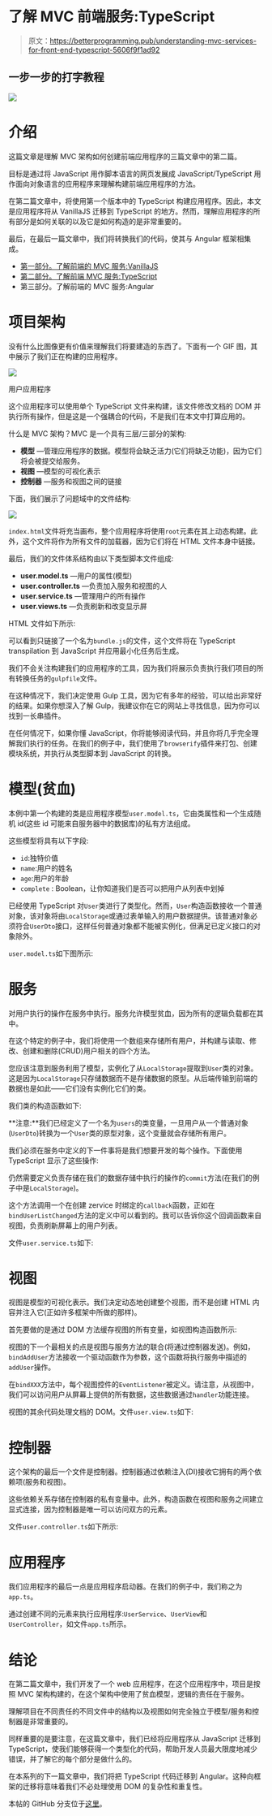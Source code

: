 # 了解 MVC 前端服务:TypeScript

> 原文：<https://betterprogramming.pub/understanding-mvc-services-for-front-end-typescript-5606f9f1ad92>

## 一步一步的打字教程

![](img/6de1a5886dc7b1b1575590749925c2c3.png)

# 介绍

这篇文章是理解 MVC 架构如何创建前端应用程序的三篇文章中的第二篇。

目标是通过将 JavaScript 用作脚本语言的网页发展成 JavaScript/TypeScript 用作面向对象语言的应用程序来理解构建前端应用程序的方法。

在第二篇文章中，将使用第一个版本中的 TypeScript 构建应用程序。因此，本文是应用程序将从 VanillaJS 迁移到 TypeScript 的地方。然而，理解应用程序的所有部分是如何关联的以及它是如何构造的是非常重要的。

最后，在最后一篇文章中，我们将转换我们的代码，使其与 Angular 框架相集成。

*   [第一部分。了解前端的 MVC 服务:VanillaJS](https://medium.com/better-programming/understanding-mvc-services-for-the-front-end-vanillajs-2268255b36e6)
*   [第二部分。了解前端 MVC 服务:TypeScript](https://medium.com/@ccaballero/understanding-mvc-services-for-frontend-typescript-5606f9f1ad92)
*   第三部分。了解前端的 MVC 服务:Angular

# 项目架构

没有什么比图像更有价值来理解我们将要建造的东西了。下面有一个 GIF 图，其中展示了我们正在构建的应用程序。

![](img/fa3a34496de1fcebb1cd169a33c43697.png)

用户应用程序

这个应用程序可以使用单个 TypeScript 文件来构建，该文件修改文档的 DOM 并执行所有操作，但是这是一个强耦合的代码，不是我们在本文中打算应用的。

什么是 MVC 架构？MVC 是一个具有三层/三部分的架构:

*   **模型** —管理应用程序的数据。模型将会缺乏活力(它们将缺乏功能)，因为它们将会被提交给服务。
*   **视图** —模型的可视化表示
*   **控制器** —服务和视图之间的链接

下面，我们展示了问题域中的文件结构:

![](img/44d798703bdf7f0e4e2195c2752037a2.png)

`index.html`文件将充当画布，整个应用程序将使用`root`元素在其上动态构建。此外，这个文件将作为所有文件的加载器，因为它们将在 HTML 文件本身中链接。

最后，我们的文件体系结构由以下类型脚本文件组成:

*   **user.model.ts** —用户的属性(模型)
*   **user.controller.ts** —负责加入服务和视图的人
*   **user.service.ts** —管理用户的所有操作
*   **user.views.ts** —负责刷新和改变显示屏

HTML 文件如下所示:

可以看到只链接了一个名为`bundle.js`的文件，这个文件将在 TypeScript transpilation 到 JavaScript 并应用最小化任务后生成。

我们不会关注构建我们的应用程序的工具，因为我们将展示负责执行我们项目的所有转换任务的`gulpfile`文件。

在这种情况下，我们决定使用 Gulp 工具，因为它有多年的经验，可以给出非常好的结果。如果你想深入了解 Gulp，我建议你在它的网站上寻找信息，因为你可以找到一长串插件。

在任何情况下，如果你懂 JavaScript，你将能够阅读代码，并且你将几乎完全理解我们执行的任务。在我们的例子中，我们使用了`browserify`插件来打包、创建模块系统，并执行从类型脚本到 JavaScript 的转换。

# 模型(贫血)

本例中第一个构建的类是应用程序模型`user.model.ts`，它由类属性和一个生成随机 id(这些 id 可能来自服务器中的数据库)的私有方法组成。

这些模型将具有以下字段:

*   `id`:独特价值
*   `name`:用户的姓名
*   `age`:用户的年龄
*   `complete` : Boolean，让你知道我们是否可以把用户从列表中划掉

已经使用 TypeScript 对`User`类进行了类型化。然而，`User`构造函数接收一个普通对象，该对象将由`LocalStorage`或通过表单输入的用户数据提供。该普通对象必须符合`UserDto`接口，这样任何普通对象都不能被实例化，但满足已定义接口的对象除外。

`user.model.ts`如下图所示:

# 服务

对用户执行的操作在服务中执行。服务允许模型贫血，因为所有的逻辑负载都在其中。

在这个特定的例子中，我们将使用一个数组来存储所有用户，并构建与读取、修改、创建和删除(CRUD)用户相关的四个方法。

您应该注意到服务利用了模型，实例化了从`LocalStorage`提取到`User`类的对象。这是因为`LocalStorage`只存储数据而不是存储数据的原型。从后端传输到前端的数据也是如此——它们没有实例化它们的类。

我们类的构造函数如下:

**注意:**我们已经定义了一个名为`users`的类变量，一旦用户从一个普通对象(`UserDto`)转换为一个`User`类的原型对象，这个变量就会存储所有用户。

我们必须在服务中定义的下一件事将是我们想要开发的每个操作。下面使用 TypeScript 显示了这些操作:

仍然需要定义负责存储在我们的数据存储中执行的操作的`commit`方法(在我们的例子中是`LocalStorage`)。

这个方法调用一个在创建 zervice 时绑定的`callback`函数，正如在`bindUserListChanged`方法的定义中可以看到的。我可以告诉你这个回调函数来自视图，负责刷新屏幕上的用户列表。

文件`user.service.ts`如下:

# 视图

视图是模型的可视化表示。我们决定动态地创建整个视图，而不是创建 HTML 内容并注入它(正如许多框架中所做的那样)。

首先要做的是通过 DOM 方法缓存视图的所有变量，如视图构造函数所示:

视图的下一个最相关的点是视图与服务方法的联合(将通过控制器发送)。例如，`bindAddUser`方法接收一个驱动函数作为参数，这个函数将执行服务中描述的`addUser`操作。

在`bindXXX`方法中，每个视图控件的`EventListener`被定义。请注意，从视图中，我们可以访问用户从屏幕上提供的所有数据，这些数据通过`handler`功能连接。

视图的其余代码处理文档的 DOM。文件`user.view.ts`如下:

# 控制器

这个架构的最后一个文件是控制器。控制器通过依赖注入(DI)接收它拥有的两个依赖项(服务和视图)。

这些依赖关系存储在控制器的私有变量中。此外，构造函数在视图和服务之间建立显式连接，因为控制器是唯一可以访问双方的元素。

文件`user.controller.ts`如下所示:

# 应用程序

我们应用程序的最后一点是应用程序启动器。在我们的例子中，我们称之为`app.ts`。

通过创建不同的元素来执行应用程序:`UserService`、`UserView`和`UserController`，如文件`app.ts`所示。

# 结论

在第二篇文章中，我们开发了一个 web 应用程序，在这个应用程序中，项目是按照 MVC 架构构建的，在这个架构中使用了贫血模型，逻辑的责任在于服务。

理解项目在不同责任的不同文件中的结构以及视图如何完全独立于模型/服务和控制器是非常重要的。

同样重要的是要注意，在这篇文章中，我们已经将应用程序从 JavaScript 迁移到 TypeScript，使我们能够获得一个类型化的代码，帮助开发人员最大限度地减少错误，并了解它的每个部分是做什么的。

在本系列的下一篇文章中，我们将把 TypeScript 代码迁移到 Angular。这种向框架的迁移将意味着我们不必处理使用 DOM 的复杂性和重复性。

本帖的 GitHub 分支位于[这里](https://github.com/Caballerog/TypeScript-MVC-Users)。